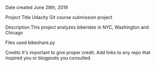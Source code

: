 Date created
June 28th, 2019

Project Title
Udacity Git course submission project

Description
This project analyzes bikerides in NYC, Washington and Chicago

Files used
bikeshare.py

Credits
It's important to give proper credit. Add links to any repo that inspired you or blogposts you consulted.
